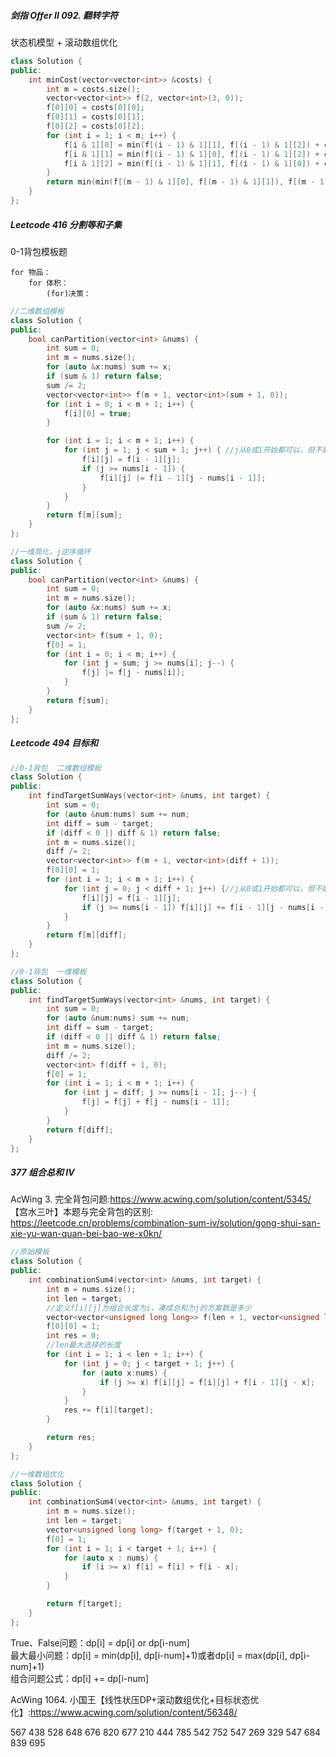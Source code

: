 



##### 剑指 Offer II 092. 翻转字符

状态机模型 + 滚动数组优化

```C++
class Solution {
public:
    int minCost(vector<vector<int>> &costs) {
        int m = costs.size();
        vector<vector<int>> f(2, vector<int>(3, 0));
        f[0][0] = costs[0][0];
        f[0][1] = costs[0][1];
        f[0][2] = costs[0][2];
        for (int i = 1; i < m; i++) {
            f[i & 1][0] = min(f[(i - 1) & 1][1], f[(i - 1) & 1][2]) + costs[i][0];
            f[i & 1][1] = min(f[(i - 1) & 1][0], f[(i - 1) & 1][2]) + costs[i][1];
            f[i & 1][2] = min(f[(i - 1) & 1][1], f[(i - 1) & 1][0]) + costs[i][2];
        }
        return min(min(f[(m - 1) & 1][0], f[(m - 1) & 1][1]), f[(m - 1) & 1][2]);
    }
};
```

##### Leetcode 416 分割等和子集

0-1背包模板题

	for 物品：   
		for 体积：  
			(for)决策：
```C++
//二维数组模板
class Solution {
public:
    bool canPartition(vector<int> &nums) {
        int sum = 0;
        int m = nums.size();
        for (auto &x:nums) sum += x;
        if (sum & 1) return false;
        sum /= 2;
        vector<vector<int>> f(m + 1, vector<int>(sum + 1, 0));
        for (int i = 0; i < m + 1; i++) {
            f[i][0] = true;
        }

        for (int i = 1; i < m + 1; i++) {
            for (int j = 1; j < sum + 1; j++) { //j从0或1开始都可以，但不能从nums[i-1]开始
                f[i][j] = f[i - 1][j];
                if (j >= nums[i - 1]) {
                    f[i][j] |= f[i - 1][j - nums[i - 1]];
                }
            }
        }
        return f[m][sum];
    }
};
```

```C++
//一维简化，j逆序循环
class Solution {
public:
    bool canPartition(vector<int> &nums) {
        int sum = 0;
        int m = nums.size();
        for (auto &x:nums) sum += x;
        if (sum & 1) return false;
        sum /= 2;
        vector<int> f(sum + 1, 0);
        f[0] = 1;
        for (int i = 0; i < m; i++) {
            for (int j = sum; j >= nums[i]; j--) {
                f[j] |= f[j - nums[i]];
            }
        }
        return f[sum];
    }
};
```

##### Leetcode 494  目标和
```C++
//0-1背包  二维数组模板
class Solution {
public:
    int findTargetSumWays(vector<int> &nums, int target) {
        int sum = 0;
        for (auto &num:nums) sum += num;
        int diff = sum - target;
        if (diff < 0 || diff & 1) return false;
        int m = nums.size();
        diff /= 2;
        vector<vector<int>> f(m + 1, vector<int>(diff + 1));
        f[0][0] = 1;
        for (int i = 1; i < m + 1; i++) {
            for (int j = 0; j < diff + 1; j++) {//j从0或1开始都可以，但不能从nums[i-1]开始
                f[i][j] = f[i - 1][j];
                if (j >= nums[i - 1]) f[i][j] += f[i - 1][j - nums[i - 1]];
            }
        }
        return f[m][diff];
    }
};
```

```C++
//0-1背包  一维模板
class Solution {
public:
    int findTargetSumWays(vector<int> &nums, int target) {
        int sum = 0;
        for (auto &num:nums) sum += num;
        int diff = sum - target;
        if (diff < 0 || diff & 1) return false;
        int m = nums.size();
        diff /= 2;
        vector<int> f(diff + 1, 0);
        f[0] = 1;
        for (int i = 1; i < m + 1; i++) {
            for (int j = diff; j >= nums[i - 1]; j--) {
                f[j] = f[j] + f[j - nums[i - 1]];
            }
        }
        return f[diff];
    }
};

```
##### 377  组合总和 Ⅳ

AcWing 3. 完全背包问题:https://www.acwing.com/solution/content/5345/     
【宫水三叶】本题与完全背包的区别: https://leetcode.cn/problems/combination-sum-iv/solution/gong-shui-san-xie-yu-wan-quan-bei-bao-we-x0kn/     


```C++
//原始模板
class Solution {
public:
    int combinationSum4(vector<int> &nums, int target) {
        int m = nums.size();
        int len = target;
        //定义f[i][j]为组合长度为i，凑成总和为j的方案数是多少
        vector<vector<unsigned long long>> f(len + 1, vector<unsigned long long>(target + 1, 0));
        f[0][0] = 1;
        int res = 0;
        //len最大选择的长度
        for (int i = 1; i < len + 1; i++) {
            for (int j = 0; j < target + 1; j++) {
                for (auto x:nums) {
                    if (j >= x) f[i][j] = f[i][j] + f[i - 1][j - x];
                }
            }
            res += f[i][target];
        }

        return res;
    }
};

//一维数组优化
class Solution {
public:
    int combinationSum4(vector<int> &nums, int target) {
        int m = nums.size();
        int len = target;
        vector<unsigned long long> f(target + 1, 0);
        f[0] = 1;
        for (int i = 1; i < target + 1; i++) {
            for (auto x : nums) {
                if (i >= x) f[i] = f[i] + f[i - x];
            }
        }

        return f[target];
    }
};
```

True、False问题：dp[i] = dp[i] or dp[i-num]     
最大最小问题：dp[i] = min(dp[i], dp[i-num]+1)或者dp[i] = max(dp[i], dp[i-num]+1)     
组合问题公式：dp[i] += dp[i-num]     


AcWing 1064. 小国王【线性状压DP+滚动数组优化+目标状态优化】:https://www.acwing.com/solution/content/56348/

 567   438  528  648  676 820 677 210 444  785  542 752 547 269 329  547 684 839  695 
